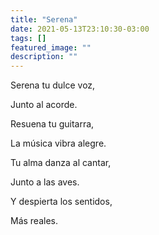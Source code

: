 ```yaml
---
title: "Serena"
date: 2021-05-13T23:10:30-03:00
tags: []
featured_image: ""
description: ""
---
```


Serena tu dulce voz, 

Junto al acorde.

Resuena tu guitarra,

La música vibra alegre.

Tu alma danza al cantar, 

Junto a las aves.

Y despierta los sentidos, 

Más reales.